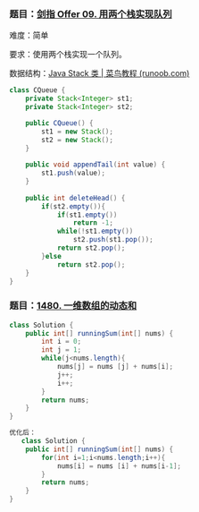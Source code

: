 ### 题目：[剑指 Offer 09. 用两个栈实现队列](https://leetcode-cn.com/problems/yong-liang-ge-zhan-shi-xian-dui-lie-lcof/)

难度：简单

要求：使用两个栈实现一个队列。

数据结构：[Java Stack 类 | 菜鸟教程 (runoob.com)](https://www.runoob.com/java/java-stack-class.html)

```java
class CQueue {
    private Stack<Integer> st1;
    private Stack<Integer> st2;

    public CQueue() {
        st1 = new Stack();
        st2 = new Stack();
    }
    
    public void appendTail(int value) {
        st1.push(value);
    }
    
    public int deleteHead() {
        if(st2.empty()){
            if(st1.empty())
                return -1;
            while(!st1.empty())
                st2.push(st1.pop()); 
            return st2.pop();
        }else
            return st2.pop();
    }
}
```

### 题目：[1480. 一维数组的动态和](https://leetcode-cn.com/problems/running-sum-of-1d-array/)

```java
class Solution {
    public int[] runningSum(int[] nums) {
        int i = 0;
        int j = 1;
        while(j<nums.length){
            nums[j] = nums [j] + nums[i];
            j++;
            i++;
        }
        return nums;
    }
}

优化后：
   class Solution {
    public int[] runningSum(int[] nums) {
        for(int i=1;i<nums.length;i++){
            nums[i] = nums [i] + nums[i-1];
        }
        return nums;
    }
}
```

